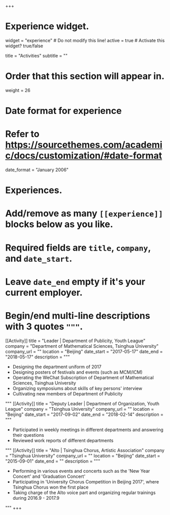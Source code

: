 +++
# Experience widget.
widget = "experience"  # Do not modify this line!
active = true  # Activate this widget? true/false

title = "Activities"
subtitle = ""

# Order that this section will appear in.
weight = 26

# Date format for experience
#   Refer to https://sourcethemes.com/academic/docs/customization/#date-format
date_format = "January 2006"

# Experiences.
#   Add/remove as many `[[experience]]` blocks below as you like.
#   Required fields are `title`, `company`, and `date_start`.
#   Leave `date_end` empty if it's your current employer.
#   Begin/end multi-line descriptions with 3 quotes `"""`.
[[Activity]]
  title = "Leader | Department of Publicity, Youth League"
  company = "Department of Mathematical Sciences, Tsinghua University"
  company_url = ""
  location = "Beijing"
  date_start = "2017-05-17"
  date_end = "2018-05-17"
  description = """

  * Designing the department uniform of 2017
  * Designing posters of festivals and events (such as MCM/ICM)
  * Operating the WeChat Subscription of Department of Mathematical Sciences, Tsinghua University
  * Organizing symposiums about skills of key persons' interview
  * Cultivating new members of Department of Publicity

"""
[[Activity]]
  title = "Deputy Leader | Department of Organization, Youth League"
  company = "Tsinghua University"
  company_url = ""
  location = "Beijing"
  date_start = "2017-09-02"
  date_end = "2018-02-14"
  description = """


  * Participated in weekly meetings in different departments and answering their questions
  * Reviewed work reports of different departments

  """
[[Activity]]
  title = "Alto | Tsinghua Chorus, Artistic Association"
  company = "Tsinghua University"
  company_url = ""
  location = "Beijing"
  date_start = "2015-09-01"
  date_end = ""
  description = """

* Performing in various events and concerts such as the 'New Year Concert' and 'Graduation Concert'
*	Participating in 'University Chorus Competition in Beijing 2017', where Tsinghua Chorus won the first place
*	Taking charge of the Alto voice part and organizing regular trainings during 2016.9 - 2017.9

"""
+++
